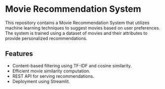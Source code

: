 # Movie Recommendation System

This repository contains a Movie Recommendation System that utilizes machine learning techniques to suggest movies based on user preferences. The system is trained using a dataset of movies and their attributes to provide personalized recommendations.

## Features
- Content-based filtering using TF-IDF and cosine similarity.
- Efficient movie similarity computation.
- REST API for serving recommendations.
- Deployment using Streamlit.
